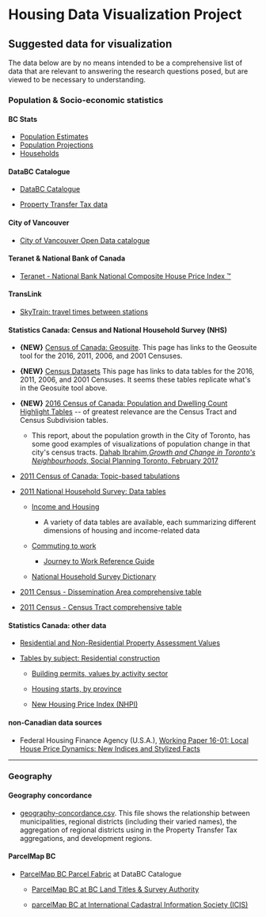 # Housing Data Visualization Project

## Suggested data for visualization

The data below are by no means intended to be a comprehensive list of data that are relevant to answering the research questions posed, but are viewed to be necessary to understanding.

### Population & Socio-economic statistics

#### BC Stats

- [Population Estimates](http://www.bcstats.gov.bc.ca/StatisticsBySubject/Demography/PopulationEstimates.aspx)
- [Population Projections](http://www.bcstats.gov.bc.ca/StatisticsBySubject/Demography/PopulationProjections.aspx)
- [Households](http://www.bcstats.gov.bc.ca/StatisticsBySubject/Demography/Households.aspx)


#### DataBC Catalogue

- [DataBC Catalogue](https://catalogue.data.gov.bc.ca/dataset?download_audience=Public)

- [Property Transfer Tax data](https://catalogue.data.gov.bc.ca/dataset/property-transfer-tax-data)

#### City of Vancouver 

- [City of Vancouver Open Data catalogue](http://vancouver.ca/your-government/open-data-catalogue.aspx)

#### Teranet & National Bank of Canada

- [Teranet - National Bank National Composite House Price Index ™](http://www.housepriceindex.ca/)

#### TransLink

- [SkyTrain: travel times between stations](http://www.translink.ca/site-info/document-library-result.aspx?id={0F4E7466-A7AB-4D17-8241-D9D01C23EE9A}|{72FCB85B-D728-4710-BF91-C4F8D308107E}|{B11A2FC3-956F-403F-8FCC-2F1F9D44EE1A}&ref={FFCD8EFA-A8B3-47FA-97D3-4523903C5195})

#### Statistics Canada: Census and National Household Survey (NHS)

- **{NEW}** [Census of Canada: Geosuite](http://www12.statcan.gc.ca/census-recensement/2011/geo/ref/geosuite-eng.cfm). This page has links to the Geosuite tool for the 2016, 2011, 2006, and 2001 Censuses. 

- **{NEW}** [Census Datasets](http://www12.statcan.gc.ca/datasets/Index-eng.cfm) This page has links to data tables for the 2016, 2011, 2006, and 2001 Censuses. It seems these tables replicate what's in the Geosuite tool above.

- **{NEW}** [2016 Census of Canada: Population and Dwelling Count Highlight Tables](http://www12.statcan.gc.ca/census-recensement/2016/dp-pd/hlt-fst/pd-pl/comprehensive.cfm) -- of greatest relevance are the Census Tract and Census Subdivision tables.
  - This report, about the population growth in the City of Toronto, has some good examples of visualizations of population change in that city's census tracts.  [Dahab Ibrahim,_Growth and Change in Toronto's Neighbourhoods_, Social Planning Toronto, February 2017](http://www.socialplanningtoronto.org/new_census_report_shows_toronto_faces_unprecedented_density_surge_leaving_city_struggling_to_keep_pace)

- [2011 Census of Canada: Topic-based tabulations](http://www12.statcan.gc.ca/census-recensement/2011/dp-pd/tbt-tt/Index-eng.cfm)

- [2011 National Household Survey: Data tables](http://www12.statcan.gc.ca/nhs-enm/2011/dp-pd/dt-td/Index-eng.cfm)

   - [Income and Housing](http://www12.statcan.gc.ca/nhs-enm/2011/dp-pd/dt-td/Lp-eng.cfm?LANG=E&APATH=3&DETAIL=0&DIM=0&FL=A&FREE=0&GC=0&GID=0&GK=0&GRP=0&PID=0&PRID=0&PTYPE=105277&S=0&SHOWALL=0&SUB=0&Temporal=2013&THEME=98&VID=0&VNAMEE=&VNAMEF=)
       - A variety of data tables are available, each summarizing different dimensions of housing and income-related data

   - [Commuting to work](http://www12.statcan.gc.ca/nhs-enm/2011/as-sa/99-012-x/99-012-x2011003_1-eng.cfm)
   
      - [Journey to Work Reference Guide](https://www12.statcan.gc.ca/nhs-enm/2011/ref/guides/99-012-x/99-012-x2011008-eng.cfm)

  - [National Household Survey Dictionary](https://www12.statcan.gc.ca/nhs-enm/2011/ref/dict/index-eng.cfm)

- [2011 Census - Dissemination Area comprehensive table](https://www12.statcan.gc.ca/census-recensement/2011/dp-pd/prof/details/download-telecharger/comprehensive/comp-csv-tab-dwnld-tlchrgr.cfm?Lang=E#tabs2011)

- [2011 Census - Census Tract comprehensive table](https://www12.statcan.gc.ca/nhs-enm/2011/dp-pd/prof/details/download-telecharger/comprehensive/comp-csv-tab-nhs-enm.cfm?Lang=E)


#### Statistics Canada: other data

- [Residential and Non-Residential Property Assessment Values](http://www23.statcan.gc.ca/imdb/p2SV.pl?Function=getSurvey&Id=318595)

- [Tables by subject: Residential construction](http://www.statcan.gc.ca/tables-tableaux/sum-som/l01/ind01/l3_2162_2166-eng.htm?hili_cpis04)

   - [Building permits, values by activity sector](http://www5.statcan.gc.ca/cansim/a26?lang=eng&retrLang=eng&id=0260003&&pattern=&stByVal=1&p1=1&p2=37&tabMode=dataTable&csid=)
   
   - [Housing starts, by province](http://www.statcan.gc.ca/tables-tableaux/sum-som/l01/cst01/manuf05-eng.htm)

   - [New Housing Price Index (NHPI)](http://www.statcan.gc.ca/tables-tableaux/sum-som/l01/cst01/manuf12-eng.htm)


#### non-Canadian data sources

- Federal Housing Finance Agency (U.S.A.), [Working Paper 16-01: Local House Price Dynamics: New Indices and Stylized Facts](https://www.fhfa.gov/PolicyProgramsResearch/Research/Pages/wp1601.aspx)

---

### Geography

#### Geography concordance

- [geography-concordance.csv](housing-data-visualization-project/data/geography-concordance.csv). This file shows the relationship between municipalities, regional districts (including their varied names), the aggregation of regional districts using in the Property Transfer Tax aggregations, and development regions.

#### ParcelMap BC

- [ParcelMap BC Parcel Fabric](https://catalogue.data.gov.bc.ca/pt_BR/dataset/parcelmap-bc-parcel-fabric) at DataBC Catalogue

   - [ParcelMap BC at BC Land Titles & Survey Authority](https://ltsa.ca/online-services/parcelmap-bc)

   - [parcelMap BC at International Cadastral Information Society (ICIS)](http://www.icisociety.ca/parcelmap-bc/parcelmap-bc/)
